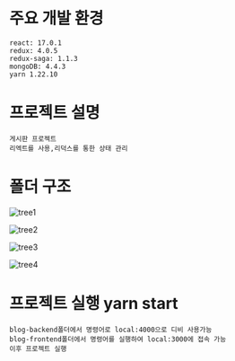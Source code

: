# 주요 개발 환경
```
react: 17.0.1
redux: 4.0.5 
redux-saga: 1.1.3
mongoDB: 4.4.3
yarn 1.22.10
```
# 프로젝트 설명
```
게시판 프로젝트
리엑트를 사용,리덕스를 통한 상태 관리
```
# 폴더 구조

![tree1](https://user-images.githubusercontent.com/79570486/109596034-c9eca600-7b58-11eb-81e6-5b29939513cd.PNG)

![tree2](https://user-images.githubusercontent.com/79570486/109596076-de30a300-7b58-11eb-8b72-83e75bd9e792.PNG)

![tree3](https://user-images.githubusercontent.com/79570486/109596083-e12b9380-7b58-11eb-9435-eaffa5645f98.PNG)

![tree4](https://user-images.githubusercontent.com/79570486/109596085-e25cc080-7b58-11eb-9b26-8b67ca775a04.PNG)


# 프로젝트 실행 yarn start
```
blog-backend폴더에서 명령어로 local:4000으로 디비 사용가능
blog-frontend폴더에서 명령어를 실행하여 local:3000에 접속 가능
이후 프로젝트 실행
```
